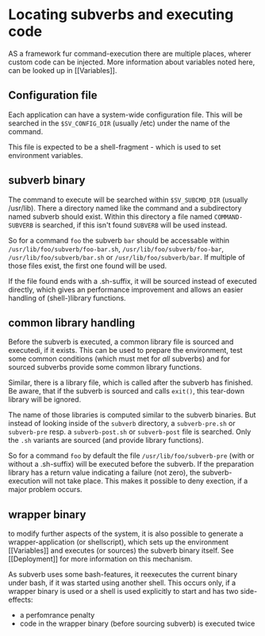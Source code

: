 # Locating subverbs and executing code #

AS a framework fur command-execution there are multiple places, wherer
custom code can be injected. More information about variables noted here,
can be looked up in [[Variables]].

## Configuration file ##

Each application can have a system-wide configuration file. This will
be searched in the `$SV_CONFIG_DIR` (usually /etc) under the name of the
command.

This file is expected to be a shell-fragment - which is used to set
environment variables.

## subverb binary ##

The command to execute will be searched within `$SV_SUBCMD_DIR` (usually
/usr/lib). There a directory named like the command and a subdirectory
named subverb should exist. Within this directory a file named
`COMMAND-SUBVERB` is searched, if this isn't found `SUBVERB` will
be used instead.

So for a command `foo` the subverb `bar` should be accessable within
`/usr/lib/foo/subverb/foo-bar.sh`, `/usr/lib/foo/subverb/foo-bar`,
`/usr/lib/foo/subverb/bar.sh` or `/usr/lib/foo/subverb/bar`. 
If multiple of those files exist, the first one found will be
used.

If the file found ends with a .sh-suffix, it will be sourced
instead of executed directly, which gives an performance improvement
and allows an easier handling of (shell-)library functions.

## common library handling ##

Before the subverb is executed, a common library file is sourced
and executedi, if it exists. This can be used to prepare the environment,
test some common conditions (which must met for _all_ subverbs) and
for sourced subverbs provide some common library functions.

Similar, there is a library file, which is called after the
subverb has finished. Be aware, that if the subverb is sourced
and calls `exit()`, this tear-down library will be ignored.

The name of those libraries is computed similar to the subverb
binaries. But instead of looking inside of the `subverb` directory,
a `subverb-pre.sh` or `subverb-pre` resp. a `subverb-post.sh` or
`subverb-post` file is searched. Only the `.sh` variants
are sourced (and provide library functions).

So for a command `foo` by default the file `/usr/lib/foo/subverb-pre`
(with or without a .sh-suffix) will be executed before the subverb.
If the preparation library has a return value indicating a failure
(not zero), the subverb-execution will not take place. This makes
it possible to deny exection, if a major problem occurs.

## wrapper binary ##

to modify further aspects of the system, it is also possible
to generate a wrapper-application (or shellscript), which
sets up the environment [[Variables]] and executes (or sources)
the subverb binary itself. See [[Deployment]] for more information
on this mechanism.

As subverb uses some bash-features, it reexecutes the
current binary under bash, if it was started using another shell.
This occurs only, if a wrapper binary is used or a shell is used explicitly
to start and has two side-effects:
* a perfomrance penalty
* code in the wrapper binary (before sourcing subverb) is executed twice


